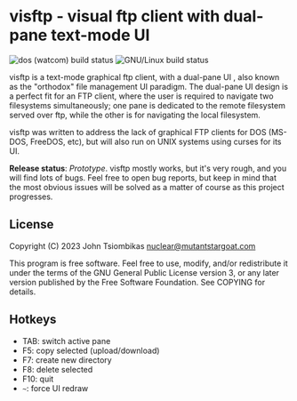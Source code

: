 visftp - visual ftp client with dual-pane text-mode UI
======================================================

![dos (watcom) build status](https://github.com/jtsiomb/visftp/actions/workflows/build_dos_watcom.yml/badge.svg)
![GNU/Linux build status](https://github.com/jtsiomb/visftp/actions/workflows/build_gnulinux.yml/badge.svg)

visftp is a text-mode graphical ftp client, with a dual-pane UI , also known as
the "orthodox" file management UI paradigm. The dual-pane UI design is a
perfect fit for an FTP client, where the user is required to navigate two
filesystems simultaneously; one pane is dedicated to the remote filesystem
served over ftp, while the other is for navigating the local filesystem.

visftp was written to address the lack of graphical FTP clients for DOS
(MS-DOS, FreeDOS, etc), but will also run on UNIX systems using curses for its
UI.

**Release status**: *Prototype*. visftp mostly works, but it's very rough, and you
will find lots of bugs. Feel free to open bug reports, but keep in mind that the
most obvious issues will be solved as a matter of course as this project
progresses.


License
-------
Copyright (C) 2023 John Tsiombikas <nuclear@mutantstargoat.com>

This program is free software. Feel free to use, modify, and/or redistribute it
under the terms of the GNU General Public License version 3, or any later
version published by the Free Software Foundation. See COPYING for details.

Hotkeys
-------
  - TAB: switch active pane
  - F5: copy selected (upload/download)
  - F7: create new directory
  - F8: delete selected
  - F10: quit
  - `~`: force UI redraw
